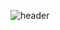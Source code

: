 ![header](https://capsule-render.vercel.app/api?type=wave&color=auto&height=300&section=header&text=summary%20of%20Books&fontSize=90)

